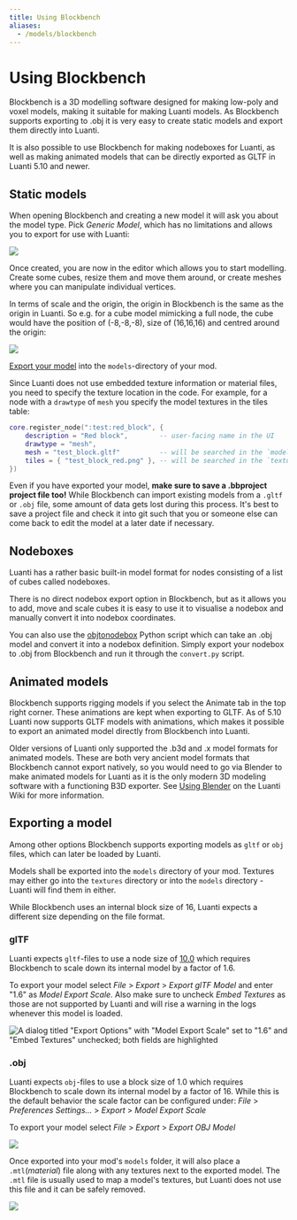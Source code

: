 ```yaml
---
title: Using Blockbench
aliases:
  - /models/blockbench
---
```


# Using Blockbench

Blockbench is a 3D modelling software designed for making low-poly and voxel models, making it suitable for making Luanti models. As Blockbench supports exporting to .obj it is very easy to create static models and export them directly into Luanti.

It is also possible to use Blockbench for making nodeboxes for Luanti, as well as making animated models that can be directly exported as GLTF in Luanti 5.10 and newer.

## Static models

When opening Blockbench and creating a new model it will ask you about the model type. Pick _Generic Model_, which has no limitations and allows you to export for use with Luanti:

![](/images/using_blockbench/generic_model.webp)

Once created, you are now in the editor which allows you to start modelling. Create some cubes, resize them and move them around, or create meshes where you can manipulate individual vertices.

In terms of scale and the origin, the origin in Blockbench is the same as the origin in Luanti. So e.g. for a cube model mimicking a full node, the cube would have the position of (-8,-8,-8), size of (16,16,16) and centred around the origin:

![](/images/using_blockbench/full_block.webp)

[Export your model](#exporting-a-model) into the `models`-directory of your mod.

Since Luanti does not use embedded texture information or material files, you need to specify the texture location in the code. For example, for a node with a `drawtype` of `mesh` you specify the model textures in the tiles table:

```lua
core.register_node(":test:red_block", {
    description = "Red block",        -- user-facing name in the UI
    drawtype = "mesh",
    mesh = "test_block.gltf"          -- will be searched in the `models` directory
    tiles = { "test_block_red.png" }, -- will be searched in the `textures` or `models` directory
})
```

Even if you have exported your model, **make sure to save a .bbproject project file too!** While Blockbench can import existing models from a `.gltf` or `.obj` file, some amount of data gets lost during this process. It's best to save a project file and check it into git such that you or someone else can come back to edit the model at a later date if necessary.

## Nodeboxes

Luanti has a rather basic built-in model format for nodes consisting of a list of cubes called nodeboxes.

There is no direct nodebox export option in Blockbench, but as it allows you to add, move and scale cubes it is easy to use it to visualise a nodebox and manually convert it into nodebox coordinates.

You can also use the [objtonodebox](https://github.com/regulus79/objtonodebox) Python script which can take an .obj model and convert it into a nodebox definition. Simply export your nodebox to .obj from Blockbench and run it through the `convert.py` script.

## Animated models

Blockbench supports rigging models if you select the Animate tab in the top right corner. These animations are kept when exporting to GLTF. As of 5.10 Luanti now supports GLTF models with animations, which makes it possible to export an animated model directly from Blockbench into Luanti.

<!-- TODO Insert more detailed instructions on doing animated models with Blockbench here -->

Older versions of Luanti only supported the .b3d and .x model formats for animated models. These are both very ancient model formats that Blockbench cannot export natively, so you would need to go via Blender to make animated models for Luanti as it is the only modern 3D modeling software with a functioning B3D exporter. See [Using Blender](/models/using-blender) on the Luanti Wiki for more information.

## Exporting a model

Among other options Blockbench supports exporting models as `gltf` or `obj` files, which can later be loaded by Luanti.

Models shall be exported into the `models` directory of your mod. Textures may either go into the `textures` directory or into the `models` directory - Luanti will find them in either.

While Blockbench uses an internal block size of 16, Luanti expects a different size depending on the file format.

### glTF

Luanti expects `gltf`-files to use a node size of [10.0](https://github.com/luanti-org/luanti/blob/master/src/constants.h#L61) which requires Blockbench to scale down its internal model by a factor of 1.6.

To export your model select _File_ > _Export_ > _Export glTF Model_ and enter "1.6" as _Model Export Scale_. Also make sure to uncheck _Embed Textures_ as those are not supported by Luanti and will rise a warning in the logs whenever this model is loaded.

![A dialog titled "Export Options" with "Model Export Scale" set to "1.6" and "Embed Textures" unchecked; both fields are highlighted](/images/using_blockbench/export_gltf.webp)

### .obj

Luanti expects `obj`-files to use a block size of 1.0 which requires Blockbench to scale down its internal model by a factor of 16. While this is the default behavior the scale factor can be configured under: _File_ > _Preferences_ _Settings…_ > _Export_ > _Model Export Scale_

To export your model select _File_ > _Export_ > _Export OBJ Model_

![](/images/using_blockbench/export.webp)

Once exported into your mod's `models` folder, it will also place a `.mtl`(_material_) file along with any textures next to the exported model. The `.mtl` file is usually used to map a model's textures, but Luanti does not use this file and it can be safely removed.

![](/images/using_blockbench/files.webp)
